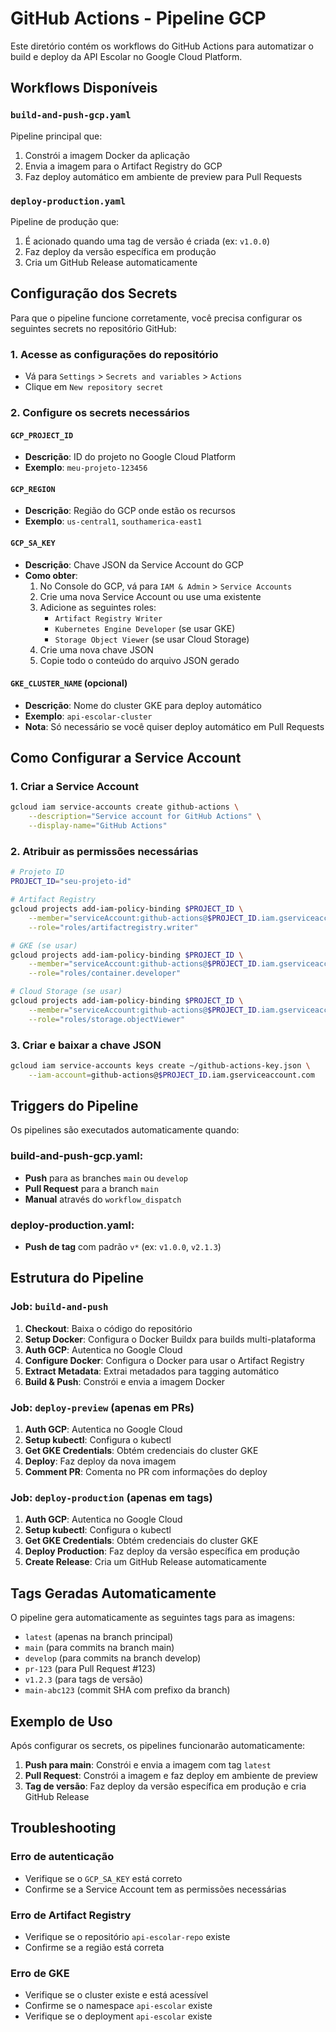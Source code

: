 # GitHub Actions - Pipeline GCP

Este diretório contém os workflows do GitHub Actions para automatizar o build e deploy da API Escolar no Google Cloud Platform.

## Workflows Disponíveis

### `build-and-push-gcp.yaml`

Pipeline principal que:
1. Constrói a imagem Docker da aplicação
2. Envia a imagem para o Artifact Registry do GCP
3. Faz deploy automático em ambiente de preview para Pull Requests

### `deploy-production.yaml`

Pipeline de produção que:
1. É acionado quando uma tag de versão é criada (ex: `v1.0.0`)
2. Faz deploy da versão específica em produção
3. Cria um GitHub Release automaticamente

## Configuração dos Secrets

Para que o pipeline funcione corretamente, você precisa configurar os seguintes secrets no repositório GitHub:

### 1. Acesse as configurações do repositório
- Vá para `Settings` > `Secrets and variables` > `Actions`
- Clique em `New repository secret`

### 2. Configure os secrets necessários

#### `GCP_PROJECT_ID`
- **Descrição**: ID do projeto no Google Cloud Platform
- **Exemplo**: `meu-projeto-123456`

#### `GCP_REGION`
- **Descrição**: Região do GCP onde estão os recursos
- **Exemplo**: `us-central1`, `southamerica-east1`

#### `GCP_SA_KEY`
- **Descrição**: Chave JSON da Service Account do GCP
- **Como obter**:
  1. No Console do GCP, vá para `IAM & Admin` > `Service Accounts`
  2. Crie uma nova Service Account ou use uma existente
  3. Adicione as seguintes roles:
     - `Artifact Registry Writer`
     - `Kubernetes Engine Developer` (se usar GKE)
     - `Storage Object Viewer` (se usar Cloud Storage)
  4. Crie uma nova chave JSON
  5. Copie todo o conteúdo do arquivo JSON gerado

#### `GKE_CLUSTER_NAME` (opcional)
- **Descrição**: Nome do cluster GKE para deploy automático
- **Exemplo**: `api-escolar-cluster`
- **Nota**: Só necessário se você quiser deploy automático em Pull Requests

## Como Configurar a Service Account

### 1. Criar a Service Account
```bash
gcloud iam service-accounts create github-actions \
    --description="Service account for GitHub Actions" \
    --display-name="GitHub Actions"
```

### 2. Atribuir as permissões necessárias
```bash
# Projeto ID
PROJECT_ID="seu-projeto-id"

# Artifact Registry
gcloud projects add-iam-policy-binding $PROJECT_ID \
    --member="serviceAccount:github-actions@$PROJECT_ID.iam.gserviceaccount.com" \
    --role="roles/artifactregistry.writer"

# GKE (se usar)
gcloud projects add-iam-policy-binding $PROJECT_ID \
    --member="serviceAccount:github-actions@$PROJECT_ID.iam.gserviceaccount.com" \
    --role="roles/container.developer"

# Cloud Storage (se usar)
gcloud projects add-iam-policy-binding $PROJECT_ID \
    --member="serviceAccount:github-actions@$PROJECT_ID.iam.gserviceaccount.com" \
    --role="roles/storage.objectViewer"
```

### 3. Criar e baixar a chave JSON
```bash
gcloud iam service-accounts keys create ~/github-actions-key.json \
    --iam-account=github-actions@$PROJECT_ID.iam.gserviceaccount.com
```

## Triggers do Pipeline

Os pipelines são executados automaticamente quando:

### build-and-push-gcp.yaml:
- **Push** para as branches `main` ou `develop`
- **Pull Request** para a branch `main`
- **Manual** através do `workflow_dispatch`

### deploy-production.yaml:
- **Push de tag** com padrão `v*` (ex: `v1.0.0`, `v2.1.3`)

## Estrutura do Pipeline

### Job: `build-and-push`
1. **Checkout**: Baixa o código do repositório
2. **Setup Docker**: Configura o Docker Buildx para builds multi-plataforma
3. **Auth GCP**: Autentica no Google Cloud
4. **Configure Docker**: Configura o Docker para usar o Artifact Registry
5. **Extract Metadata**: Extrai metadados para tagging automático
6. **Build & Push**: Constrói e envia a imagem Docker

### Job: `deploy-preview` (apenas em PRs)
1. **Auth GCP**: Autentica no Google Cloud
2. **Setup kubectl**: Configura o kubectl
3. **Get GKE Credentials**: Obtém credenciais do cluster GKE
4. **Deploy**: Faz deploy da nova imagem
5. **Comment PR**: Comenta no PR com informações do deploy

### Job: `deploy-production` (apenas em tags)
1. **Auth GCP**: Autentica no Google Cloud
2. **Setup kubectl**: Configura o kubectl
3. **Get GKE Credentials**: Obtém credenciais do cluster GKE
4. **Deploy Production**: Faz deploy da versão específica em produção
5. **Create Release**: Cria um GitHub Release automaticamente

## Tags Geradas Automaticamente

O pipeline gera automaticamente as seguintes tags para as imagens:

- `latest` (apenas na branch principal)
- `main` (para commits na branch main)
- `develop` (para commits na branch develop)
- `pr-123` (para Pull Request #123)
- `v1.2.3` (para tags de versão)
- `main-abc123` (commit SHA com prefixo da branch)

## Exemplo de Uso

Após configurar os secrets, os pipelines funcionarão automaticamente:

1. **Push para main**: Constrói e envia a imagem com tag `latest`
2. **Pull Request**: Constrói a imagem e faz deploy em ambiente de preview
3. **Tag de versão**: Faz deploy da versão específica em produção e cria GitHub Release

## Troubleshooting

### Erro de autenticação
- Verifique se o `GCP_SA_KEY` está correto
- Confirme se a Service Account tem as permissões necessárias

### Erro de Artifact Registry
- Verifique se o repositório `api-escolar-repo` existe
- Confirme se a região está correta

### Erro de GKE
- Verifique se o cluster existe e está acessível
- Confirme se o namespace `api-escolar` existe
- Verifique se o deployment `api-escolar` existe
